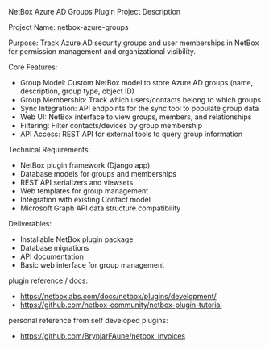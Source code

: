   NetBox Azure AD Groups Plugin Project Description

  Project Name: netbox-azure-groups

  Purpose: Track Azure AD security groups and user memberships in NetBox for permission management and organizational visibility.

  Core Features:
  - Group Model: Custom NetBox model to store Azure AD groups (name, description, group type, object ID)
  - Group Membership: Track which users/contacts belong to which groups
  - Sync Integration: API endpoints for the sync tool to populate group data
  - Web UI: NetBox interface to view groups, members, and relationships
  - Filtering: Filter contacts/devices by group membership
  - API Access: REST API for external tools to query group information

  Technical Requirements:
  - NetBox plugin framework (Django app)
  - Database models for groups and memberships
  - REST API serializers and viewsets
  - Web templates for group management
  - Integration with existing Contact model
  - Microsoft Graph API data structure compatibility

  Deliverables:
  - Installable NetBox plugin package
  - Database migrations
  - API documentation
  - Basic web interface for group management

plugin reference / docs:
- https://netboxlabs.com/docs/netbox/plugins/development/
- https://github.com/netbox-community/netbox-plugin-tutorial

personal reference from self developed plugins: 
- https://github.com/BrynjarFAune/netbox_invoices
